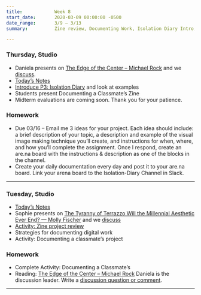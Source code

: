 ```yaml
---
title:            Week 8
start_date:       2020-03-09 00:00:00 -0500
date_range:       3/9 – 3/13
summary:          Zine review, Documenting Work, Isolation Diary Intro, Archives

---
```

### Thursday, Studio

- Daniela presents on [The Edge of the Center – Michael Rock](https://2x4.org/ideas/2019/the-edge-of-the-center/) and we [discuss](https://paper.dropbox.com/doc/CI-20-Reading-Questions--Av0pwRv9PNGrc7w~OM9w3XJoAQ-j3rwtmto4gYuFZgXYRlAj).
- [Today&rsquo;s Notes](https://paper.dropbox.com/doc/Week-8-Project-3-Isolation-Diary-Introduction-Archives-Zine-Documentation-Presentations--Av8OrcHTp9bf4y1sxiXuHt2eAQ-L1ttq7WTQFrf6eAtoWX0e)
- [Introduce P3: Isolation Diary](../projects/isolation) and look at examples
- Students present Documenting a Classmate&rsquo;s Zine
- Midterm evaluations are coming soon. Thank you for your patience.


### Homework
- Due 03/16 – Email me 3 ideas for your project. Each idea should include: a brief description of your topic, a description and example of the visual image making technique you’ll create, and instructions for when, where, and how you’ll complete the assignment. Once I respond, create an are.na board with the instructions & description as one of the blocks in the channel.
- Create your daily documentation every day and post it to your are.na board. Link your arena board to the Isolation-Diary Channel in Slack.

---

### Tuesday, Studio

- [Today&rsquo;s Notes](https://paper.dropbox.com/doc/Week-8-Zoom-Info-Best-Practices-Presenting-Interactive-Work--Av2SjPIlsbO9OOAJQOKB0mfFAQ-rx1kTJ4jPoVbPnEcouM2s)
- Sophie presents on [The Tyranny of Terrazzo Will the Millennial Aesthetic Ever End? — Molly Fischer](https://www.thecut.com/2020/03/will-the-millennial-aesthetic-ever-end.html) and we [discuss](https://paper.dropbox.com/doc/CI-20-Reading-Questions--Avi3IUF5s4Zw1~KvLBUzanOOAQ-j3rwtmto4gYuFZgXYRlAj)
- [Activity: Zine project review](https://app.mural.co/t/labud6290/m/labud6290/1583786452601/914f2c57b8e5ed943dfec818dd5bd4f632406059)
- Strategies for documenting digital work
- Activity: Documenting a classmate&rsquo;s project


### Homework
- Complete Activity: Documenting a Classmate&rsquo;s
- Reading: [The Edge of the Center – Michael Rock](https://2x4.org/ideas/2019/the-edge-of-the-center/) Daniela is the discussion leader. Write a [discussion question or comment](https://paper.dropbox.com/doc/CI-20-Reading-Questions--Av0pwRv9PNGrc7w~OM9w3XJoAQ-j3rwtmto4gYuFZgXYRlAj).


---
